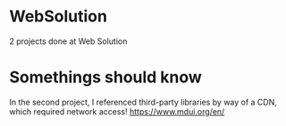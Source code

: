 # WebSolution
2 projects done at Web Solution
# Somethings should know
In the second project, I referenced third-party libraries by way of a CDN, which required network access!
https://www.mdui.org/en/
